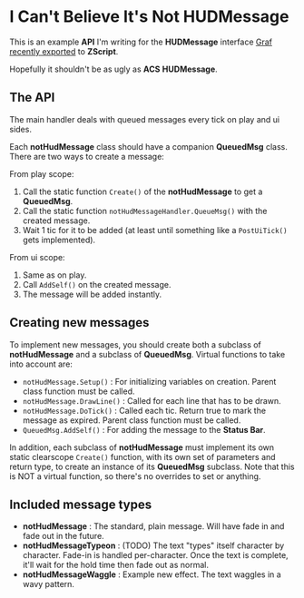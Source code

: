 # I Can't Believe It's Not HUDMessage

This is an example **API** I'm writing for the **HUDMessage** interface
[Graf recently exported](https://github.com/coelckers/gzdoom/commit/bb16e34bf4f589f74acbd51fe31e96c07d37b838)
to **ZScript**.

Hopefully it shouldn't be as ugly as **ACS** **HUDMessage**.

## The API

The main handler deals with queued messages every tick on play and ui sides.

Each **notHudMessage** class should have a companion **QueuedMsg** class. There
are two ways to create a message:

From play scope:
1. Call the static function `Create()` of the **notHudMessage** to get a
   **QueuedMsg**.
2. Call the static function `notHudMessageHandler.QueueMsg()` with the created
   message.
3. Wait 1 tic for it to be added (at least until something like a
   `PostUiTick()` gets implemented).

From ui scope:
1. Same as on play.
2. Call `AddSelf()` on the created message.
3. The message will be added instantly.

## Creating new messages

To implement new messages, you should create both a subclass of
**notHudMessage** and a subclass of **QueuedMsg**. Virtual functions to take
into account are:

* `notHudMessage.Setup()` : For initializing variables on creation. Parent
  class function must be called.
* `notHudMessage.DrawLine()` : Called for each line that has to be drawn.
* `notHudMessage.DoTick()` : Called each tic. Return true to mark the message
  as expired. Parent class function must be called.
* `QueuedMsg.AddSelf()` : For adding the message to the **Status Bar**.

In addition, each subclass of **notHudMessage** must implement its own static
clearscope `Create()` function, with its own set of parameters and return type,
to create an instance of its **QueuedMsg** subclass. Note that this is NOT a
virtual function, so there's no overrides to set or anything.

## Included message types

* **notHudMessage** : The standard, plain message. Will have fade in and fade
  out in the future.
* **notHudMessageTypeon** : (TODO) The text "types" itself character by
  character. Fade-in is handled per-character. Once the text is complete, it'll
  wait for the hold time then fade out as normal.
* **notHudMessageWaggle** : Example new effect. The text waggles in a wavy
  pattern.
